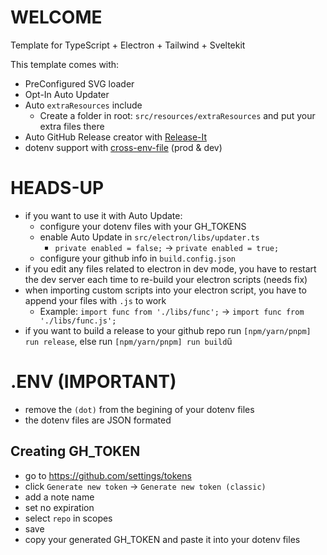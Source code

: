 # WELCOME
Template for TypeScript + Electron + Tailwind + Sveltekit

This template comes with:
- PreConfigured SVG loader
- Opt-In Auto Updater
- Auto `extraResources` include
    - Create a folder in root: `src/resources/extraResources` and put your extra files there
- Auto GitHub Release creator with [Release-It](https://github.com/release-it/release-it)
- dotenv support with [cross-env-file](https://github.com/marcojakob/cross-env-file) (prod & dev)

# HEADS-UP
- if you want to use it with Auto Update:
    - configure your dotenv files with your GH_TOKENS
    - enable Auto Update in `src/electron/libs/updater.ts`
        - `private enabled = false;` -> `private enabled = true;`
    - configure your github info in `build.config.json`
- if you edit any files related to electron in dev mode, you have to restart the dev server each time to re-build your electron scripts (needs fix)
- when importing custom scripts into your electron script, you have to append your files with `.js` to work
    - Example: `import func from './libs/func';` -> `import func from './libs/func.js';`
- if you want to build a release to your github repo run `[npm/yarn/pnpm] run release`, else run `[npm/yarn/pnpm] run build`ű

# .ENV (IMPORTANT)
- remove the `(dot)` from the begining of your dotenv files
- the dotenv files are JSON formated

## Creating GH_TOKEN
- go to https://github.com/settings/tokens
- click `Generate new token` -> `Generate new token (classic)`
- add a note name
- set no expiration
- select `repo` in scopes
- save
- copy your generated GH_TOKEN and paste it into your dotenv files
